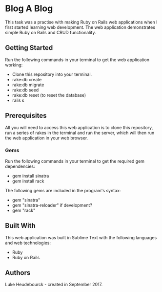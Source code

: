 # Blog A Blog

This task was a practise with making Ruby on Rails web applications when I first started learning web development. The web application demonstrates simple Ruby on Rails and CRUD functionality.

## Getting Started
Run the following commands in your terminal to get the web application working:
* Clone this repository into your terminal.
* rake:db create
* rake:db migrate
* rake:db seed
* rake:db reset (to reset the database)
* rails s

## Prerequisites
All you will need to access this web application is to clone this repository, run a series of rakes in the terminal and run the server, which will then run the web application in your web browser.

### Gems
Run the following commands in your terminal to get the required gem dependencies:
* gem install sinatra
* gem install rack

The following gems are included in the program's syntax:
* gem "sinatra"
* gem "sinatra-reloader" if development?
* gem "rack"

## Built With
This web application was built in Sublime Text with the following languages and web technologies:

* Ruby
* Ruby on Rails

## Authors
Luke Heudebourck - created in September 2017.
